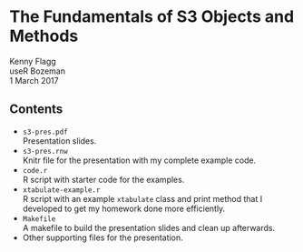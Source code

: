 The Fundamentals of S3 Objects and Methods
==========================================

Kenny Flagg  
useR Bozeman  
1 March 2017

Contents
--------

- `s3-pres.pdf`  
  Presentation slides.
- `s3-pres.rnw`  
  Knitr file for the presentation with my complete example code.
- `code.r`  
  R script with starter code for the examples.
- `xtabulate-example.r`  
  R script with an example `xtabulate` class and print method that I developed
  to get my homework done more efficiently.
- `Makefile`  
  A makefile to build the presentation slides and clean up afterwards.
- Other supporting files for the presentation.
